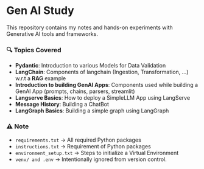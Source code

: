 # Gen AI Study

This repository contains my notes and hands-on experiments with Generative AI tools and frameworks.

### 🔍 Topics Covered
- **Pydantic**: Introduction to various Models for Data Validation
- **LangChain**: Components of langchain (Ingestion, Transformation, ...) w.r.t a **RAG** example
- **Introduction to building GenAI Apps**: Components used while building a GenAI App (prompts, chains, parsers, streamlit)
- **Langserve Basics**: How to deploy a SimpleLLM App using LangServe
- **Message History**: Building a ChatBot 
- **LangGraph Basics**: Building a simple graph using LangGraph


### ⚠️ Note
- `requirements.txt` → All required Python packages
- `instructions.txt` → Requirement of Python packages
- `environment_setup.txt` → Steps to initialize a Virtual Environment
- `venv/ and .env` → Intentionally ignored from version control.
